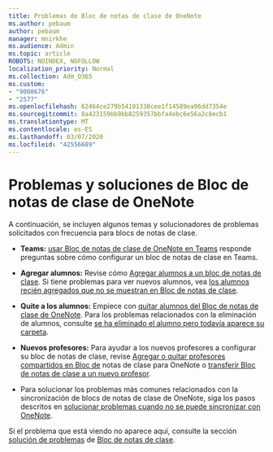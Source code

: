 ```yaml
---
title: Problemas de Bloc de notas de clase de OneNote
ms.author: pebaum
author: pebaum
manager: mnirkhe
ms.audience: Admin
ms.topic: article
ROBOTS: NOINDEX, NOFOLLOW
localization_priority: Normal
ms.collection: Adm_O365
ms.custom:
- "9000676"
- "2577"
ms.openlocfilehash: 62464ce279b54101338cee1f14589ea96dd7354e
ms.sourcegitcommit: 8a423159bb9bb8259357bbfa4ebc6e56a2c8ecb1
ms.translationtype: MT
ms.contentlocale: es-ES
ms.lasthandoff: 03/07/2020
ms.locfileid: "42556689"
---
```

# <a name="onenote-class-notebook-issues-and-resolutions"></a>Problemas y soluciones de Bloc de notas de clase de OneNote

A continuación, se incluyen algunos temas y solucionadores de problemas solicitados con frecuencia para blocs de notas de clase.

- **Teams:** [usar Bloc de notas de clase de OneNote en Teams](https://support.office.com/article/bd77f11f-27cd-4d41-bfbd-2b11799f1440) responde preguntas sobre cómo configurar un bloc de notas de clase en Teams.

- **Agregar alumnos:** Revise cómo [Agregar alumnos a un bloc de notas de clase](https://support.office.com/article/149882af-506a-4689-9fee-39309b97aae8). Si tiene problemas para ver nuevos alumnos, vea [los alumnos recién agregados que no se muestran en Bloc de notas de clase](https://support.office.com/article/4da02c45-b435-4af1-921b-51b8ee40e1c9).

- **Quite a los alumnos:** Empiece con [quitar alumnos del Bloc de notas de clase de OneNote](https://support.office.com/article/86dcf019-408f-4de8-8055-eb61f1578c3c). Para los problemas relacionados con la eliminación de alumnos, consulte [se ha eliminado el alumno pero todavía aparece su carpeta](https://support.office.com/article/0ed81eaa-c14a-436f-bb6f-ce95f130cc71).

- **Nuevos profesores:** Para ayudar a los nuevos profesores a configurar su bloc de notas de clase, revise [Agregar o quitar profesores compartidos en Bloc de](https://support.office.com/article/fdcb870b-49a7-4a14-9ea6-d817f88026f8) notas de clase para OneNote o [transferir Bloc de notas de clase a un nuevo profesor](https://support.office.com/article/84ef5d4a-0eec-4d5b-bc22-1317bc3b9027).

- Para solucionar los problemas más comunes relacionados con la sincronización de blocs de notas de clase de OneNote, siga los pasos descritos en [solucionar problemas cuando no se puede sincronizar con OneNote](https://support.office.com/article/Fix-issues-when-you-can-t-sync-OneNote-299495ef-66d1-448f-90c1-b785a6968d45).

Si el problema que está viendo no aparece aquí, consulte la sección [solución de problemas](https://support.office.com/article/class-notebook-ee70aff9-52e8-449f-be6a-7cbc1d65eaea#ID0EAABAAA=Manage&ID0EABAAA=Troubleshoot) de [Bloc de notas de clase](https://support.office.com/article/class-notebook-ee70aff9-52e8-449f-be6a-7cbc1d65eaea). 


